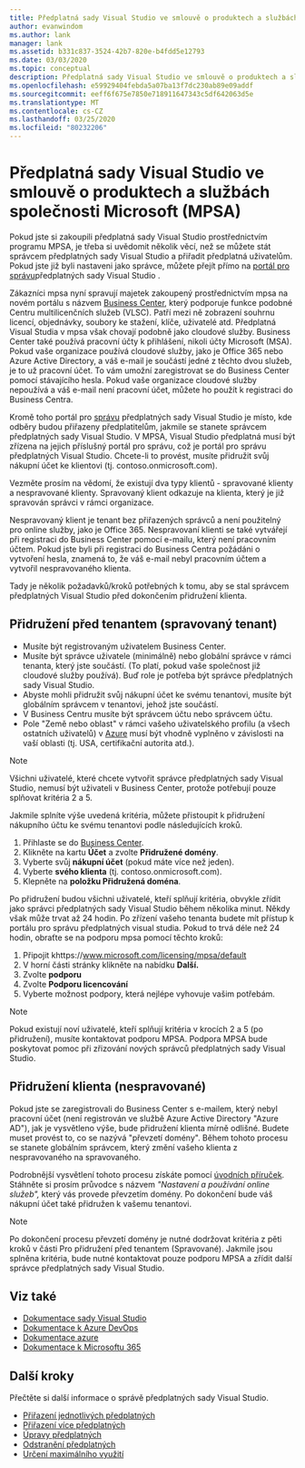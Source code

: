 ```yaml
---
title: Předplatná sady Visual Studio ve smlouvě o produktech a službách společnosti Microsoft (MPSA)| Dokumenty společnosti Microsoft
author: evanwindom
ms.author: lank
manager: lank
ms.assetid: b331c837-3524-42b7-820e-b4fdd5e12793
ms.date: 03/03/2020
ms.topic: conceptual
description: Předplatná sady Visual Studio ve smlouvě o produktech a službách společnosti Microsoft (MPSA)
ms.openlocfilehash: e59929404febda5a07ba13f7dc230ab89e09addf
ms.sourcegitcommit: eeff6f675e7850e718911647343c5df642063d5e
ms.translationtype: MT
ms.contentlocale: cs-CZ
ms.lasthandoff: 03/25/2020
ms.locfileid: "80232206"
---
```

# <a name="visual-studio-subscriptions-in-a-microsoft-products-and-services-agreement-mpsa"></a>Předplatná sady Visual Studio ve smlouvě o produktech a službách společnosti Microsoft (MPSA)
Pokud jste si zakoupili předplatná sady Visual Studio prostřednictvím programu MPSA, je třeba si uvědomit několik věcí, než se můžete stát správcem předplatných sady Visual Studio a přiřadit předplatná uživatelům. Pokud jste již byli nastaveni jako správce, můžete přejít přímo na [portál pro správu](https://manage.visualstudio.com/)předplatných sady Visual Studio .

Zákazníci mpsa nyní spravují majetek zakoupený prostřednictvím mpsa na novém portálu s názvem [Business Center](https://businessaccount.microsoft.com/Customer), který podporuje funkce podobné Centru multilicenčních služeb (VLSC). Patří mezi ně zobrazení souhrnu licencí, objednávky, soubory ke stažení, klíče, uživatelé atd. Předplatná Visual Studia v mpsa však chovají podobně jako cloudové služby. Business Center také používá pracovní účty k přihlášení, nikoli účty Microsoft (MSA). Pokud vaše organizace používá cloudové služby, jako je Office 365 nebo Azure Active Directory, a váš e-mail je součástí jedné z těchto dvou služeb, je to už pracovní účet. To vám umožní zaregistrovat se do Business Center pomocí stávajícího hesla. Pokud vaše organizace cloudové služby nepoužívá a váš e-mail není pracovní účet, můžete ho použít k registraci do Business Centra.

Kromě toho portál pro [správu](https://manage.visualstudio.com/) předplatných sady Visual Studio je místo, kde odběry budou přiřazeny předplatitelům, jakmile se stanete správcem předplatných sady Visual Studio. V MPSA, Visual Studio předplatná musí být zřízena na jejich příslušný portál pro správu, což je portál pro správu předplatných Visual Studio. Chcete-li to provést, musíte přidružit svůj nákupní účet ke klientovi (tj. contoso.onmicrosoft.com).

Vezměte prosím na vědomí, že existují dva typy klientů - spravované klienty a nespravované klienty. Spravovaný klient odkazuje na klienta, který je již spravován správci v rámci organizace.

Nespravovaný klient je tenant bez přiřazených správců a není použitelný pro online služby, jako je Office 365. Nespravovaní klienti se také vytvářejí při registraci do Business Center pomocí e-mailu, který není pracovním účtem. Pokud jste byli při registraci do Business Centra požádáni o vytvoření hesla, znamená to, že váš e-mail nebyl pracovním účtem a vytvořil nespravovaného klienta.

Tady je několik požadavků/kroků potřebných k tomu, aby se stal správcem předplatných Visual Studio před dokončením přidružení klienta.

## <a name="pre-tenant-association-managed-tenant"></a>Přidružení před tenantem (spravovaný tenant)
- Musíte být registrovaným uživatelem Business Center.
- Musíte být správce uživatele (minimálně) nebo globální správce v rámci tenanta, který jste součástí. (To platí, pokud vaše společnost již cloudové služby používá). Buď role je potřeba být správce předplatných sady Visual Studio.
- Abyste mohli přidružit svůj nákupní účet ke svému tenantovi, musíte být globálním správcem v tenantovi, jehož jste součástí.
- V Business Centru musíte být správcem účtu nebo správcem účtu.
- Pole "Země nebo oblast" v rámci vašeho uživatelského profilu (a všech ostatních uživatelů) v [Azure](https://portal.azure.com/) musí být vhodně vyplněno v závislosti na vaší oblasti (tj. USA, certifikační autorita atd.). 

> [!NOTE]
> Všichni uživatelé, které chcete vytvořit správce předplatných sady Visual Studio, nemusí být uživateli v Business Center, protože potřebují pouze splňovat kritéria 2 a 5.

Jakmile splníte výše uvedená kritéria, můžete přistoupit k přidružení nákupního účtu ke svému tenantovi podle následujících kroků.
1. Přihlaste se do [Business Center](https://businessaccount.microsoft.com/Customer).
2. Klikněte na kartu **Účet** a zvolte **Přidružené domény**.
3. Vyberte svůj **nákupní účet** (pokud máte více než jeden).
4. Vyberte **svého klienta** (tj. contoso.onmicrosoft.com).
5. Klepněte na **položku Přidružená doména**.

Po přidružení budou všichni uživatelé, kteří splňují kritéria, obvykle zřídit jako správci předplatných sady Visual Studio během několika minut. Někdy však může trvat až 24 hodin. Po zřízení vašeho tenanta budete mít přístup k portálu pro správu předplatných visual studia. Pokud to trvá déle než 24 hodin, obraťte se na podporu mpsa pomocí těchto kroků:
1. Připojit khttps://www.microsoft.com/licensing/mpsa/default
2. V horní části stránky klikněte na nabídku **Další.** 
3. Zvolte **podporu**
4. Zvolte **Podporu licencování**
5. Vyberte možnost podpory, která nejlépe vyhovuje vašim potřebám. 

> [!NOTE]
> Pokud existují noví uživatelé, kteří splňují kritéria v krocích 2 a 5 (po přidružení), musíte kontaktovat podporu MPSA. Podpora MPSA bude poskytovat pomoc při zřizování nových správců předplatných sady Visual Studio.

## <a name="tenant-association-unmanaged"></a>Přidružení klienta (nespravované)
Pokud jste se zaregistrovali do Business Center s e-mailem, který nebyl pracovní účet (není registrován ve službě Azure Active Directory "Azure AD"), jak je vysvětleno výše, bude přidružení klienta mírně odlišné. Budete muset provést to, co se nazývá "převzetí domény". Během tohoto procesu se stanete globálním správcem, který změní vašeho klienta z nespravovaného na spravovaného.

Podrobnější vysvětlení tohoto procesu získáte pomocí [úvodních příruček](https://www.microsoft.com/Licensing/existing-customer/business-center-training-and-resources.aspx). Stáhněte si prosím průvodce s názvem *"Nastavení a používání online služeb",* který vás provede převzetím domény. Po dokončení bude váš nákupní účet také přidružen k vašemu tenantovi.

> [!NOTE]
> Po dokončení procesu převzetí domény je nutné dodržovat kritéria z pěti kroků v části Pro přidružení před tenantem (Spravované). Jakmile jsou splněna kritéria, bude nutné kontaktovat pouze podporu MPSA a zřídit další správce předplatných sady Visual Studio.

## <a name="see-also"></a>Viz také
- [Dokumentace sady Visual Studio](https://docs.microsoft.com/visualstudio/)
- [Dokumentace k Azure DevOps](https://docs.microsoft.com/azure/devops/)
- [Dokumentace azure](https://docs.microsoft.com/azure/)
- [Dokumentace k Microsoftu 365](https://docs.microsoft.com/microsoft-365/)

## <a name="next-steps"></a>Další kroky
Přečtěte si další informace o správě předplatných sady Visual Studio.
- [Přiřazení jednotlivých předplatných](assign-license.md)
- [Přiřazení více předplatných](assign-license-bulk.md)
- [Úpravy předplatných](edit-license.md)
- [Odstranění předplatných](delete-license.md)
- [Určení maximálního využití](maximum-usage.md)
